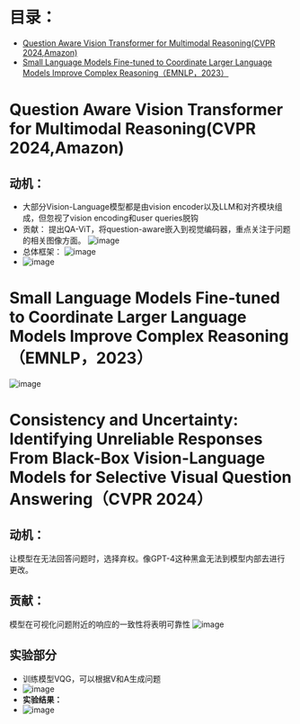 # 目录：
- [Question Aware Vision Transformer for Multimodal Reasoning(CVPR 2024,Amazon)](#question-aware-vision-transformer-for-multimodal-reasoningcvpr-2024amazon)
- [Small Language Models Fine-tuned to Coordinate Larger Language Models Improve Complex Reasoning（EMNLP，2023）](#small-language-models-fine-tuned-to-coordinate-larger-language-models-improve-complex-reasoningemnlp2023)
# Question Aware Vision Transformer for Multimodal Reasoning(CVPR 2024,Amazon)
## 动机：
* 大部分Vision-Language模型都是由vision encoder以及LLM和对齐模块组成，但忽视了vision encoding和user queries脱钩
* 贡献： 提出QA-ViT，将question-aware嵌入到视觉编码器，重点关注于问题的相关图像方面。
  ![image](https://github.com/bixie6868/project/assets/78329110/887a5ffd-88c2-43fb-8dff-a81c3a255722)
* 总体框架：
  ![image](https://github.com/bixie6868/project/assets/78329110/3bc759c4-9add-4516-a305-898d4e8549ad)
* ![image](https://github.com/bixie6868/project/assets/78329110/45316dbe-cb9f-4467-8631-8815d5efde43)
# Small Language Models Fine-tuned to Coordinate Larger Language Models Improve Complex Reasoning（EMNLP，2023）
![image](https://github.com/bixie6868/project/assets/78329110/64e17749-d17b-448f-8eed-4012c749dadb)
# Consistency and Uncertainty: Identifying Unreliable Responses From Black-Box Vision-Language Models for Selective Visual Question Answering（CVPR 2024）
## 动机：
让模型在无法回答问题时，选择弃权。像GPT-4这种黑盒无法到模型内部去进行更改。
## 贡献：
模型在可视化问题附近的响应的一致性将表明可靠性
![image](https://github.com/bixie6868/project/assets/78329110/84bcf5b6-a139-4b11-9b01-981891fa633d)
## 实验部分
* 训练模型VQG，可以根据V和A生成问题
* ![image](https://github.com/bixie6868/project/assets/78329110/dcfd047e-e0f0-41c6-9360-5777cb7dd459)
* **实验结果：**
* ![image](https://github.com/bixie6868/project/assets/78329110/b5052394-e50e-4cb9-88fb-d579cfbc848a)

